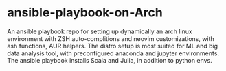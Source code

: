 # ansible-playbook-on-Arch
An ansible playbook repo for setting up dynamically an arch linux environment with ZSH auto-complitions and neovim customizations, with ash functions, AUR helpers. The distro setup is most suited for ML and big data analysis tool, with preconfigured anaconda and jupyter environments. The ansible playbook installs Scala and Julia, in addition to python envs.
